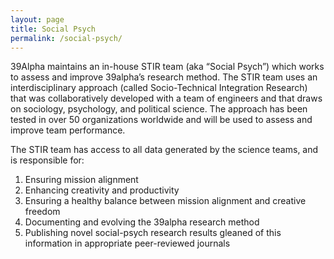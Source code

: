 ```yaml
---
layout: page
title: Social Psych
permalink: /social-psych/
---
```


39Alpha maintains an in-house STIR team (aka “Social Psych”) which works to assess and improve
39alpha’s research method. The STIR team uses an interdisciplinary approach (called Socio-Technical
Integration Research) that was collaboratively developed with a team of engineers and that draws on
sociology, psychology, and political science. The approach has been tested in over 50 organizations
worldwide and will be used to assess and improve team performance.

The STIR team has access to all data generated by the science teams, and is responsible for:

1. Ensuring mission alignment
2. Enhancing creativity and productivity
3. Ensuring a healthy balance between mission alignment and creative freedom
4. Documenting and evolving the 39alpha research method
5. Publishing novel social-psych research results gleaned of this information in appropriate
   peer-reviewed journals
